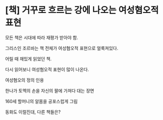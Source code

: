 # [책] 거꾸로 흐르는 강에 나오는 여성혐오적 표현

모든 책은 시대에 따라 재평가 받아야 함.

그리스인 조르바는 책 전체가 여성혐오적 표현으로 얼룩져있다.

어릴 때 재밌게 읽었던 책.

다시 읽어보니 여성혐오적 표현이 많이 나온다.

여성혐오의 정의 인용


한나가 토멕의 손을 자신의 팔에 가져다 대는 장면

160세 할머니의 알몸을 공포스럽게 그림

동화도 이럴진대, 다른 책들은?
